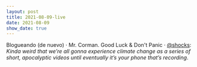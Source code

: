 ```yaml
---
layout: post
title: 2021-08-09-live
date: 2021-08-09
show_date: true
---
```


Blogueando (de nuevo) · Mr. Corman. Good Luck & Don't Panic · [@shocks](https://twitter.com/shocks/status/1424035178943500295): *Kinda weird that we’re all gonna experience climate change as a series of short, apocalyptic videos until eventually it’s your phone that’s recording*.